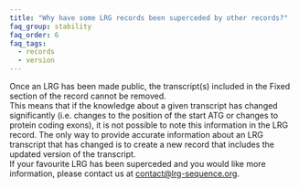 ```yaml
---
title: "Why have some LRG records been superceded by other records?"
faq_group: stability
faq_order: 6
faq_tags:
  - records
  - version
---
```


Once an LRG has been made public, the transcript(s) included in the Fixed section of the record cannot be removed.  
This means that if the knowledge about a given transcript has changed significantly (i.e. changes to the position of the start ATG or changes to protein coding exons), it is not possible to note this information in the LRG record.
The only way to provide accurate information about an LRG transcript that has changed is to create a new record that includes the updated version of the transcript.  
If your favourite LRG has been superceded and you would like more information, please contact us at <a href="mailto:contact@lrg-sequence.org">contact@lrg-sequence.org</a>.
